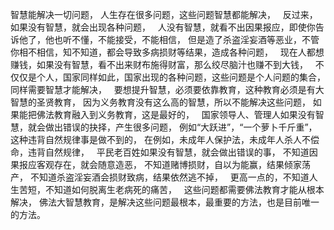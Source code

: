 智慧能解决一切问题，
人生存在很多问题，这些问题智慧都能解决，
&nbsp;
反过来，如果没有智慧，就会出现各种问题，
&nbsp;
人没有智慧，就看不出因果报应，即使你告诉他了，他也听不懂，不能接受，不能相信，
但是造了杀盗淫妄酒等恶业，不管你相不相信，知不知道，都会导致多病损财等结果，造成各种问题，
&nbsp;
现在人都想赚钱，如果没有智慧，看不出来财布施得财富，那么绞尽脑汁也赚不到大钱，
&nbsp;
不仅仅是个人，国家同样如此，国家出现的各种问题，这些问题是个人问题的集合，同样需要智慧才能解决，
&nbsp;
要想提升智慧，必须要依靠教育，这种教育必须是有大智慧的圣贤教育，
因为义务教育没有这么高的智慧，所以不能解决这些问题，
如果能把佛法教育融入到义务教育，这是最好的，
&nbsp;
国家领导人、管理人如果没有智慧，就会做出错误的抉择，产生很多问题，
例如“大跃进”，“一个萝卜千斤重”，这种违背自然规律事是做不到的，
在例如，未成年人保护法，未成年人杀人不偿命，违背自然规律，
&nbsp;
平民老百姓如果没有智慧，就会做出错误的事，
不知道因果报应客观存在，就会随意造恶，
不知道赌博损财，自以为能赢，结果倾家荡产，
不知道杀盗淫妄酒会损财致病，结果依然逃不掉，
&nbsp;
更高一点的，不知道人生苦短，不知道如何脱离生老病死的痛苦，
&nbsp;
这些问题都需要佛法教育才能从根本解决，
佛法大智慧教育，是解决这些问题最根本，最重要的方法，也是目前唯一的方法。



